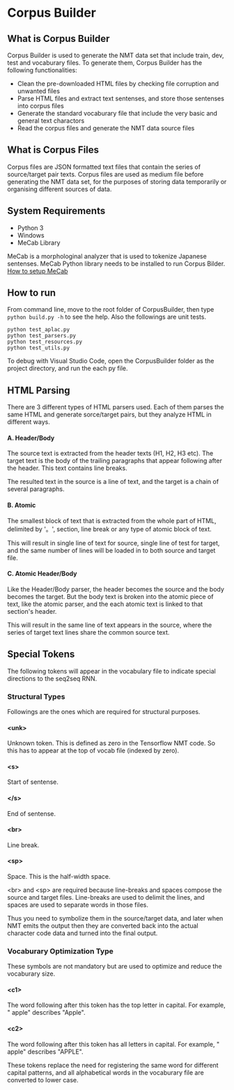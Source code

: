 # Corpus Builder

## What is Corpus Builder
Corpus Builder is used to generate the NMT data set that include train, dev, test and vocaburary files. To generate them, Corpus Builder has the following functionalities:
- Clean the pre-downloaded HTML files by checking file corruption and unwanted files
- Parse HTML files and extract text sentenses, and store those sentenses into corpus files
- Generate the standard vocaburary file that include the very basic and general text charactors
- Read the corpus files and generate the NMT data source files

## What is Corpus Files
Corpus files are JSON formatted text files that contain the series of source/target pair texts. Corpus files are used as medium file before generating the NMT data set, for the purposes of storing data temporarily or organising different sources of data.

## System Requirements
* Python 3
* Windows
* MeCab Library

MeCab is a morphologinal analyzer that is used to tokenize Japanese sentenses. MeCab Python library needs to be installed to run Corpus Bilder.
[How to setup MeCab](../MeCab/README%20Setup%20MeCab.md)

## How to run
From command line, move to the root folder of CorpusBuilder, then type ```python build.py -h``` to see the help.
Also the followings are unit tests.
```
python test_aplac.py
python test_parsers.py
python test_resources.py
python test_utils.py
```

To debug with Visual Studio Code, open the CorpusBuilder folder as the project directory, and run the each py file.

## HTML Parsing
There are 3 different types of HTML parsers used. Each of them parses the same HTML and generate sorce/target pairs, but they analyze HTML in different ways.

#### A. Header/Body
The source text is extracted from the header texts (H1, H2, H3 etc). The target text is the body of the trailing paragraphs that appear following after the header. This text contains line breaks.

The resulted text in the source is a line of text, and the target is a chain of several paragraphs.

#### B. Atomic
The smallest block of text that is extracted from the whole part of HTML, delimited by '。', section, line break or any type of atomic block of text.

This will result in single line of text for source, single line of test for target, and the same number of lines will be loaded in to both source and target file.

#### C. Atomic Header/Body
Like the Header/Body parser, the header becomes the source and the body becomes the target. But the body text is broken into the atomic piece of text, like the atomic parser, and the each atomic text is linked to that section's header.

This will result in the same line of text appears in the source, where the series of target text lines share the common source text.

## Special Tokens
The following tokens will appear in the vocabulary file to indicate special directions to the seq2seq RNN.

### Structural Types
Followings are the ones which are required for structural purposes.

#### \<unk\>
Unknown token. This is defined as zero in the Tensorflow NMT code.
So this has to appear at the top of vocab file (indexed by zero).

#### \<s\>
Start of sentense.

#### \</s\>
End of sentense.

#### \<br\>
Line break.

#### \<sp\>
Space. This is the half-width space.

\<br\> and \<sp\> are required because line-breaks and spaces compose the source and target files. Line-breaks are used to delimit the lines, and spaces are used to separate words in those files.

Thus you need to symbolize them in the source/target data, and later when NMT emits the output then they are converted back into the actual character code data and turned into the final output.

### Vocaburary Optimization Type
These symbols are not mandatory but are used to optimize and reduce the vocaburary size.

#### \<c1\>
The word following after this token has the top letter in capital. For example, "<c1> apple" describes "Apple".

#### \<c2\>
The word following after this token has all letters in capital. For example, "<c2> apple" describes "APPLE".

These tokens replace the need for registering the same word for different capital patterns, and all alphabetical words in the vocaburary file are converted to lower case.
